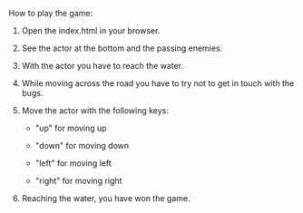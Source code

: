 
How to play the game:

1) Open the index.html in your browser.

2) See the actor at the bottom and the passing enemies.

3) With the actor you have to reach the water.

4) While moving across the road you have to try not to get in touch with the bugs.

5) Move the actor with the following keys:
	
	- "up" for moving up
	
	- "down" for moving down
	
	- "left" for moving left
	
	- "right" for moving right

6) Reaching the water, you have won the game.